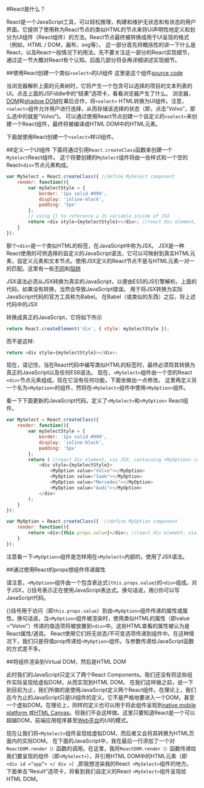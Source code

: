 #React是什么？

React是一个JavaScript工具，可以轻松推理，构建和维护无状态和有状态的用户界面。它提供了使用称为React节点的类似HTML的节点来将UI声明性地定义和划分为UI组件（React组件）的方法。React节点最终被转换成用于UI呈现的格式（例如，HTML / DOM，画布，svg等）。
这一部分首先将概括性的讲一下什么是React，以及React一般情况下的用法。先不要关注这一部分的React实现细节，通过这一节大概对React有个认知。后面几部分将会再详细讲述实现细节。

##使用React创建一个类似`<select>`的UI组件
这里是这个组件[source code](https://jsfiddle.net/codylindley/s2pxp36L/embed/html,result/)<script async src="//jsfiddle.net/codylindley/s2pxp36L/embed/html,result/"></script>

当浏览器解析上面的元素树时，它将产生一个包含可以选择的项目的文本列表的UI。点击上面的JSFiddle中的“结果”选项卡，看看浏览器产生了什么。
浏览器，[DOM](http://domenlightenment.com/)和[shadow DOM](https://developer.mozilla.org/en-US/docs/Web/Web_Components/Shadow_DOM)在幕后合作，将`<select>` HTML转换为UI组件。注意，`<select>`组件允许用户进行选择，从而存储该选择的状态（即，点击“Volvo”，那么选中的就是“Volvo”)。
可以通过使用React节点创建一个自定义的`<select>`来创建一个React组件，最终将被编译成HTML DOM中的HTML元素。

下面就使用React创建一个`<select>`样UI组件。

##定义一个UI组件
下面将通过引用`React.createClass`函数来创建一个`MySelect`React组件。
这个将要创建的`MySelect`组件将由一些样式和一个空的React`<div>`节点元素构成。
```js
var MySelect = React.createClass({ //define MySelect component
    render: function(){
        var mySelectStyle = {
            border: '1px solid #999',
            display: 'inline-block',
            padding: '5px'
        };
        // using {} to reference a JS variable inside of JSX
        return <div style={mySelectStyle}></div>; //react div element, via JSX
    }
});
```


那个`<div>`是一个类似HTML的标签，在JavaScript中称为JSX。 JSX是一种React使用的可供选择的自定义的JavaScript语法，它可以可映射到真实HTML元素，自定义元素和文本节点。使用JSX定义的React节点不是与HTML元素一对一的匹配。这里有一些[不同](https://facebook.github.io/react/docs/dom-elements.html)和[陷阱](https://facebook.github.io/react/docs/jsx-in-depth.html)

JSX语法必须从JSX转换为真实的JavaScript，以便由ES5的JS引擎解析。上面的代码，如果没有转换，当然会导致JavaScript错误。
用于将JSX转换为实际JavaScript代码的官方工具称为Babel。
在Babel（或类似的东西）之后，将上述代码中的JSX <div>转换成真正的JavaScript，它将如下所示

```js
return React.createElement('div', { style: mySelectStyle });
```
而不是这样:
```js
return <div style={mySelectStyle}></div>;
```
现在，请记住，当在React代码中编写类似HTML的标签时，最终必须将其转换为真正的JavaScript以及任何ES6语法。
现在，`<MySelect>`组件由一个空的React `<div>`节点元素组成。现在它没有任何功能，下面坐做出一点修改。
这里再定义另一个名为`<MyOption>`的组件，然将在`<MySelect>`组件中使用`<MyOption>`组件。

看一下下面更新的JavaScript代码，定义了`<MySelect>`和`<MyOption>` React组件。

```js
var MySelect = React.createClass({
    render: function(){
        var mySelectStyle = {
            border: '1px solid #999',
            display: 'inline-block',
            padding: '5px'
        };
        return ( //react div element, via JSX, containing <MyOption> component
            <div style={mySelectStyle}>
                <MyOption value="Volvo"></MyOption>
                <MyOption value="Saab"></MyOption>
                <MyOption value="Mercedes"></MyOption>
                <MyOption value="Audi"></MyOption>
            </div>
        );
    }
});

var MyOption = React.createClass({  //define MyOption component
    render: function(){
        return <div>{this.props.value}</div>; //react div element, via JSX
    }
});
```
注意看一下`<MyOption>`组件是怎样用在`<MySelect>`内部的，使用了JSX语法。


##通过使用React的props想组件传递属性


请注意，`<MyOption>`组件由一个包含表达式`{this.props.value}`的`<div>`组成。对于JSX，{}括号表示正在使用JavaScript表达式。换句话说，用{}你可以写JavaScript代码。

{}括号用于访问（即`this.props.value`）到由`<MyOption>`组件传递的属性或属性。换句话说，当`<MyOption>`组件被渲染时，使用类似HTML的属性（即value =“Volvo”）传递的值选项将被放置到`<div>`中。这些HTML查看的属性被认为是React属性/道具。 React使用它们将无状态/不可变选项传递到组件中。在这种情况下，我们只是将值prop传递给`<MyOption>`组件。与参数传递给JavaScript函数的方式差不多。

##将组件渲染到Virtual DOM，然后是HTML DOM


此时我们的JavaScript只定义了两个React Components。我们还没有将这些组件实际呈现给虚拟DOM，从而实现到HTML DOM。
在我们这样做之前，说一下到目前为止，我们所做的是使用JavaScript定义两个React组件。在理论上，我们迄今为止的JavaScript只是UI组件的定义。它不是严格地要进入一个DOM，甚至一个虚拟DOM。在理论上，同样的定义也可以用于将此组件呈现到[native mobile platform ](https://github.com/facebook/react-native)或[HTML Canvas](https://github.com/Flipboard/react-canvas)。但我们不会这样做。这里只要知道React是一个可以超越DOM，前端应用程序甚至[Web平台](https://facebook.github.io/react/docs/react-api.html)的UI的模式。

现在让我们将`<MySelect>`组件呈现给虚拟DOM，而后者又会将其转换为HTML页面内的实际DOM。
在下面的JavaScript中，我在最后一行添加了一个对`ReactDOM.render（）`函数的调用。在这里，我将`ReactDOM.render（）`函数传递给我们要呈现的组件（即`<MySelect>`），并引用HTML DOM中的HTML元素（即`<div id =“app”> </ div >`）,即我想渲染我的React` <MySelect>`组件的地方。
下面单击“Result”选项卡，将看到我们自定义的React `<MySelect>`组件呈现给HTML DOM。
<script async src="//jsfiddle.net/codylindley/zp86ez31/embed/js,html,result/"></script>